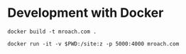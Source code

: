 # Development with Docker

```shell
docker build -t mroach.com .

docker run -it -v $PWD:/site:z -p 5000:4000 mroach.com
```
